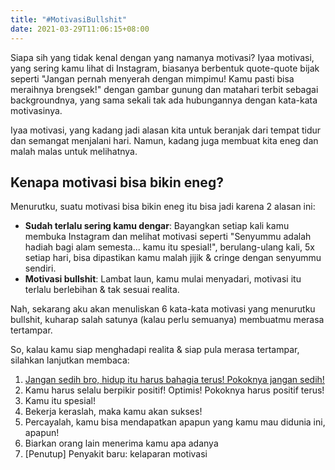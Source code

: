 ```yaml
---
title: "#MotivasiBullshit"
date: 2021-03-29T11:06:15+08:00
---
```


Siapa sih yang tidak kenal dengan yang namanya motivasi? Iyaa motivasi, yang sering kamu lihat di Instagram, biasanya berbentuk quote-quote bijak seperti "Jangan pernah menyerah dengan mimpimu! Kamu pasti bisa meraihnya brengsek!" dengan gambar gunung dan matahari terbit sebagai backgroundnya, yang sama sekali tak ada hubungannya dengan kata-kata motivasinya.

Iyaa motivasi, yang kadang jadi alasan kita untuk beranjak dari tempat tidur dan semangat menjalani hari. Namun, kadang juga membuat kita eneg dan malah malas untuk melihatnya.

## Kenapa motivasi bisa bikin eneg?

Menurutku, suatu motivasi bisa bikin eneg itu bisa jadi karena 2 alasan ini:

- **Sudah terlalu sering kamu dengar**: Bayangkan setiap kali kamu membuka Instagram dan melihat motivasi seperti "Senyummu adalah hadiah bagi alam semesta... kamu itu spesial!", berulang-ulang kali, 5x setiap hari, bisa dipastikan kamu malah jijik & cringe dengan senyummu sendiri. 
- **Motivasi bullshit**: Lambat laun, kamu mulai menyadari, motivasi itu terlalu berlebihan & tak sesuai realita.

Nah, sekarang aku akan menuliskan 6 kata-kata motivasi yang menurutku bullshit, kuharap salah satunya (kalau perlu semuanya) membuatmu merasa tertampar.

So, kalau kamu siap menghadapi realita & siap pula merasa tertampar, silahkan lanjutkan membaca:

1. [Jangan sedih bro, hidup itu harus bahagia terus! Pokoknya jangan sedih!](/jangan-sedih/)
2. Kamu harus selalu berpikir positif! Optimis! Pokoknya harus positif terus!
3. Kamu itu spesial!
4. Bekerja keraslah, maka kamu akan sukses!
5. Percayalah, kamu bisa mendapatkan apapun yang kamu mau didunia ini, apapun!
6. Biarkan orang lain menerima kamu apa adanya
7. \[Penutup\] Penyakit baru: kelaparan motivasi